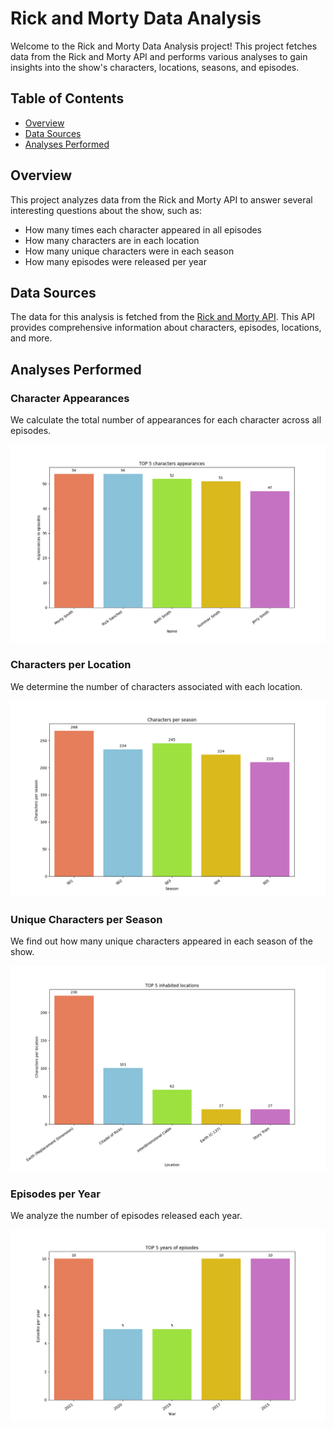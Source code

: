 # Rick and Morty Data Analysis

Welcome to the Rick and Morty Data Analysis project! This project fetches data from the Rick and Morty API and performs various analyses to gain insights into the show's characters, locations, seasons, and episodes.

## Table of Contents
- [Overview](#overview)
- [Data Sources](#data-sources)
- [Analyses Performed](#analyses-performed)

## Overview
This project analyzes data from the Rick and Morty API to answer several interesting questions about the show, such as:
- How many times each character appeared in all episodes
- How many characters are in each location
- How many unique characters were in each season
- How many episodes were released per year

## Data Sources
The data for this analysis is fetched from the [Rick and Morty API](https://rickandmortyapi.com/). This API provides comprehensive information about characters, episodes, locations, and more.

## Analyses Performed
### Character Appearances
We calculate the total number of appearances for each character across all episodes.

![plot](./results/images/Characters_appearances.png)

### Characters per Location
We determine the number of characters associated with each location.

![plot](./results/images/Characters_seasons.png)

### Unique Characters per Season
We find out how many unique characters appeared in each season of the show.

![plot](./results/images/Inhabited_locations.png)

### Episodes per Year
We analyze the number of episodes released each year.

![plot](./results/images/Years_episodes.png)
